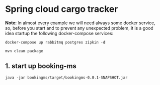 #  Spring cloud cargo tracker

**Note**: In almost every example we will need always some docker service, so, before you start and to prevent any unexpected problem, it is a good idea startup the following docker-compose services: 

```shell
docker-compose up rabbitmq postgres zipkin -d
```

```shell
mvn clean package
```

## 1. start up booking-ms

```shell
java -jar bookingms/target/bookingms-0.0.1-SNAPSHOT.jar
```
